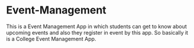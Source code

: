 # Event-Management
This is a Event Management App in which students can get to know about upcoming events and also they register in event by this app. So basically it is a College Event Management App.
